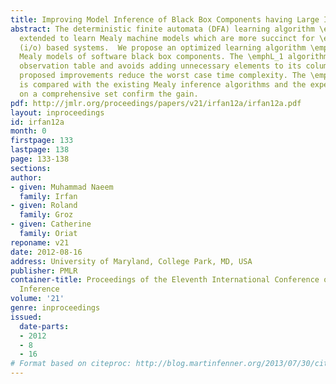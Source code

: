 ```yaml
---
title: Improving Model Inference of Black Box Components having Large Input Test Set
abstract: The deterministic finite automata (DFA) learning algorithm \emphL* has been
  extended to learn Mealy machine models which are more succinct for \emphinput/output
  (i/o) based systems.  We propose an optimized learning algorithm \emphL_1 to infer
  Mealy models of software black box components. The \emphL_1 algorithm uses a modified
  observation table and avoids adding unnecessary elements to its columns and rows.  The
  proposed improvements reduce the worst case time complexity. The \emphL_1 algorithm
  is compared with the existing Mealy inference algorithms and the experiments conducted
  on a comprehensive set confirm the gain.
pdf: http://jmlr.org/proceedings/papers/v21/irfan12a/irfan12a.pdf
layout: inproceedings
id: irfan12a
month: 0
firstpage: 133
lastpage: 138
page: 133-138
sections: 
author:
- given: Muhammad Naeem
  family: Irfan
- given: Roland
  family: Groz
- given: Catherine
  family: Oriat
reponame: v21
date: 2012-08-16
address: University of Maryland, College Park, MD, USA
publisher: PMLR
container-title: Proceedings of the Eleventh International Conference on Grammatical
  Inference
volume: '21'
genre: inproceedings
issued:
  date-parts:
  - 2012
  - 8
  - 16
# Format based on citeproc: http://blog.martinfenner.org/2013/07/30/citeproc-yaml-for-bibliographies/
---
```

